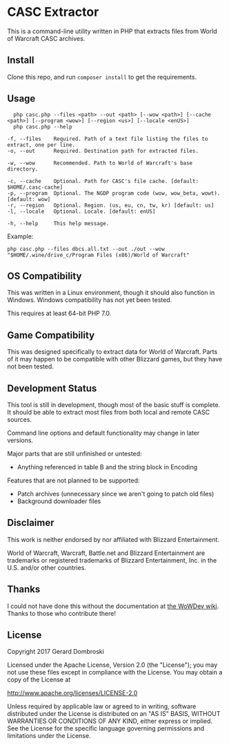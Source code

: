 # CASC Extractor

This is a command-line utility written in PHP that extracts files from World of Warcraft CASC archives.

## Install

Clone this repo, and run `composer install` to get the requirements.

## Usage

```  
  php casc.php --files <path> --out <path> [--wow <path>] [--cache <path>] [--program <wow>] [--region <us>] [--locale <enUS>]
  php casc.php --help

-f, --files    Required. Path of a text file listing the files to extract, one per line. 
-o, --out      Required. Destination path for extracted files.

-w, --wow      Recommended. Path to World of Warcraft's base directory.

-c, --cache    Optional. Path for CASC's file cache. [default: $HOME/.casc-cache]
-p, --program  Optional. The NGDP program code (wow, wow_beta, wowt). [default: wow] 
-r, --region   Optional. Region. (us, eu, cn, tw, kr) [default: us]
-l, --locale   Optional. Locale. [default: enUS]

-h, --help     This help message.
```

Example:

`php casc.php --files dbcs.all.txt --out ./out --wow "$HOME/.wine/drive_c/Program Files (x86)/World of Warcraft"`

## OS Compatibility

This was written in a Linux environment, though it should also function in Windows. Windows compatibility has not yet been tested.

This requires at least 64-bit PHP 7.0.

## Game Compatibility

This was designed specifically to extract data for World of Warcraft. Parts of it may happen to be compatible with other Blizzard games, but they have not been tested.

## Development Status

This tool is still in development, though most of the basic stuff is complete. It should be able to extract most files from both local and remote CASC sources.

Command line options and default functionality may change in later versions.

Major parts that are still unfinished or untested:
* Anything referenced in table B and the string block in Encoding

Features that are not planned to be supported:
* Patch archives (unnecessary since we aren't going to patch old files)
* Background downloader files

## Disclaimer

This work is neither endorsed by nor affiliated with Blizzard Entertainment.

World of Warcraft, Warcraft, Battle.net and Blizzard Entertainment are trademarks or registered trademarks of Blizzard Entertainment, Inc. in the U.S. and/or other countries.

## Thanks

I could not have done this without the documentation at [the WoWDev wiki](https://wowdev.wiki/CASC). Thanks to those who contribute there!

## License

Copyright 2017 Gerard Dombroski

Licensed under the Apache License, Version 2.0 (the "License");
you may not use these files except in compliance with the License.
You may obtain a copy of the License at

  http://www.apache.org/licenses/LICENSE-2.0

Unless required by applicable law or agreed to in writing, software
distributed under the License is distributed on an "AS IS" BASIS,
WITHOUT WARRANTIES OR CONDITIONS OF ANY KIND, either express or implied.
See the License for the specific language governing permissions and
limitations under the License.